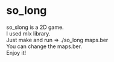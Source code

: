 # so_long 
so_slong is a 2D game.<br>
I used mlx library. <br>
Just make and run => ./so_long maps.ber <br>
You can change the maps.ber. <br>
Enjoy it! <br>
